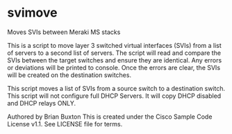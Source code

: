 # svimove
Moves SVIs between Meraki MS stacks

This is a script to move layer 3 switched virtual interfaces (SVIs) from a list of servers to a second list of servers.
The script will read and compare the SVIs between the target switches and ensure they are identical.  Any errors or
deviations will be printed to console.  Once the errors are clear, the SVIs will be created on the destination
switches.

This script moves a list of SVIs from a source switch to a destination switch.  This script will not configure
full DHCP Servers.  It will copy DHCP disabled and DHCP relays ONLY.

Authored by Brian Buxton
This is created under the Cisco Sample Code License v1.1.  See LICENSE file for terms.
